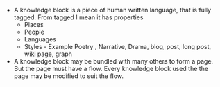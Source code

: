 - A knowledge block is a piece of human written language, that is fully tagged. From tagged I mean it has properties
	- Places
	- People
	- Languages
	- Styles - Example Poetry , Narrative, Drama, blog, post, long post, wiki page, graph
- A knowledge block may be bundled with many others to form a page.  But the page must have a flow. Every knowledge block used the the page may be modified to suit the flow.